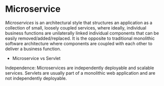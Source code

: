 # Microservice

*Microservices* is an architectural style that structures an application as a collection of small, loosely coupled services, where ideally, individual business functions are unilaterally linked individual components that can be easily removed/added/replaced.
It is the opposite to traditional monolithic software architecture where components are coupled with each other to deliver a business function.

* Microservice vs Servlet

Independence: Microservices are independently deployable and scalable services. Servlets are usually part of a monolithic web application and are not independently deployable.
